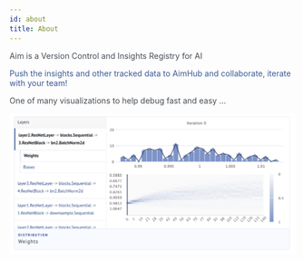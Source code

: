 ```yaml
---
id: about
title: About
---
```

<span style="color:#484f56">Aim is a Version Control and Insights Registry for AI </span>

<span style="color:#3b5896">Push the insights and other tracked data to AimHub and collaborate, iterate with your team!</span>

<span style="color:#484f56">One of many visualizations to help debug fast and easy ...</span>

<img src="/img/weights-distribution.png">
